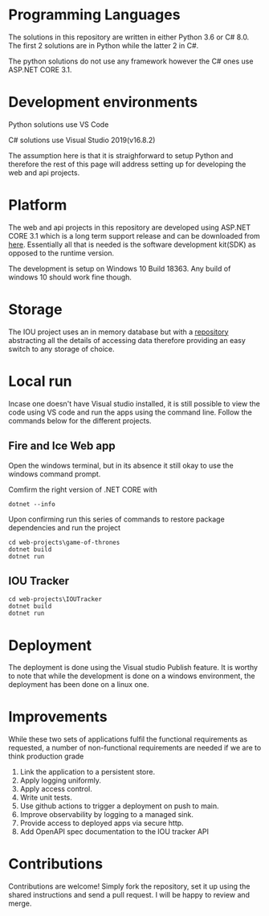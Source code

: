 # Programming Languages

The solutions in this repository are written in either Python 3.6 or C# 8.0. The first 2 solutions are in Python while the latter 2 in C#.

The python solutions do not use any framework however the C# ones use ASP.NET CORE 3.1.

# Development environments

Python solutions use VS Code

C# solutions use Visual Studio 2019(v16.8.2)

The assumption here is that it is straighforward to setup Python and therefore the rest of this page will address setting up for developing the web and api projects.

# Platform
The web and api projects in this repository are developed using ASP.NET CORE 3.1 which is a long term support release and can be downloaded from [here](https://dotnet.microsoft.com/download/dotnet-core/3.1). Essentially all that is needed is the software development kit(SDK) as opposed to the runtime version.

The development is setup on Windows 10 Build 18363. Any build of windows 10 should work fine though.


# Storage
The IOU project uses an in memory database but with a [repository](web-projects/IOUTracker/Models/ITrackerRepository.cs) abstracting all the details of accessing data therefore providing an easy switch to any storage of choice.

# Local run

Incase one doesn't have Visual studio installed, it is still possible to view the code using VS code and run the apps using the command line. Follow the commands below for the different projects.

## Fire and Ice Web app

Open the windows terminal, but in its absence it still okay to use the windows command prompt.

Comfirm the right version of .NET CORE with
```
dotnet --info
```

Upon confirming run this series of commands to restore package dependencies and run the project

```
cd web-projects\game-of-thrones
dotnet build
dotnet run
```

## IOU Tracker

```
cd web-projects\IOUTracker
dotnet build
dotnet run
```

# Deployment
The deployment is done using the Visual studio Publish feature. It is worthy to note that while the development is done on a windows environment, the deployment has been done on a linux one.

# Improvements

While these two sets of applications fulfil the functional requirements as requested, a number of non-functional requirements are needed if we are to think production grade

1. Link the application to a persistent store.
2. Apply logging uniformly.
3. Apply access control.
4. Write unit tests.
5. Use github actions to trigger a deployment on push to main.
6. Improve observability by logging to a managed sink.
7. Provide access to deployed apps via secure http.
8. Add OpenAPI spec documentation to the IOU tracker API

# Contributions

Contributions are welcome! Simply fork the repository, set it up using the shared instructions and send a pull request. I will be happy to review and merge.